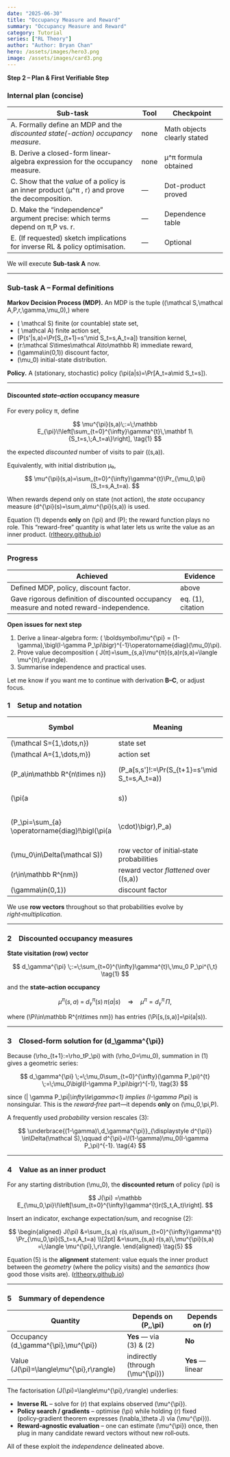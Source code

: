 ```yaml
---
date: "2025-06-30"
title: "Occupancy Measure and Reward"
summary: "Occupancy Measure and Reward"
category: Tutorial
series: ["RL Theory"]
author: "Author: Bryan Chan"
hero: /assets/images/hero3.png
image: /assets/images/card3.png
---
```


**Step 2 – Plan & First Verifiable Step**

### Internal plan (concise)

| Sub-task                                                                                        | Tool | Checkpoint                  |
| ----------------------------------------------------------------------------------------------- | ---- | --------------------------- |
| A. Formally define an MDP and the *discounted state(-action) occupancy measure*.                | none | Math objects clearly stated |
| B. Derive a closed-form linear‐algebra expression for the occupancy measure.                    | none | μ^π formula obtained        |
| C. Show that the *value* of a policy is an inner product ⟨μ^π , r⟩ and prove the decomposition. | —    | Dot-product proved          |
| D. Make the “independence” argument precise: which terms depend on π,P vs. r.                   | —    | Dependence table            |
| E. (If requested) sketch implications for inverse RL & policy optimisation.                     | —    | Optional                    |

We will execute **Sub-task A** now.

---

### Sub-task A – Formal definitions

**Markov Decision Process (MDP).**
An MDP is the tuple
\((\mathcal S,\mathcal A,P,r,\gamma,\mu_0),\)
where

* \( \mathcal S\) finite (or countable) state set,
* \( \mathcal A\) finite action set,
* \(P(s'|s,a)=\Pr[S_{t+1}=s'\mid S_t=s,A_t=a]\) transition kernel,
* \(r:\mathcal S\times\mathcal A\to\mathbb R\) immediate reward,
* \(\gamma\in(0,1)\) discount factor,
* \(\mu_0\) initial-state distribution.

**Policy.**  A (stationary, stochastic) policy \(\pi(a|s)=\Pr[A_t=a\mid S_t=s]\).

---

#### Discounted *state–action* occupancy measure

For every policy π, define

$$
\mu^{\pi}(s,a)\;:=\;\mathbb E_{\pi}\!\left[\sum_{t=0}^{\infty}\gamma^{t}\,\mathbf 1\{S_t=s,\;A_t=a\}\right],
\tag{1}
$$

the expected *discounted* number of visits to pair \((s,a)\).

Equivalently, with initial distribution µ₀,

$$
\mu^{\pi}(s,a)=\sum_{t=0}^{\infty}\gamma^{t}\Pr_{\mu_0,\pi}(S_t=s,A_t=a).
$$

When rewards depend only on state (not action), the *state* occupancy measure \(d^{\pi}(s)=\sum_a\mu^{\pi}(s,a)\) is used.

Equation (1) depends **only** on \(\pi\) and \(P\); the reward function plays no role.  This “reward-free” quantity is what later lets us write the value as an inner product. ([rltheory.github.io][1])

---

### Progress

| Achieved                                                                                | Evidence          |
| --------------------------------------------------------------------------------------- | ----------------- |
| Defined MDP, policy, discount factor.                                                   | above             |
| Gave rigorous definition of discounted occupancy measure and noted reward-independence. | eq. (1), citation |

**Open issues for next step**

1. Derive a linear-algebra form: \( \boldsymbol\mu^{\pi} = (1-\gamma)\,\bigl(I-\gamma P_\pi\bigr)^{-1}\operatorname{diag}(\mu_0)\pi\).
2. Prove value decomposition \( J(π)=\sum_{s,a}\mu^{π}(s,a)r(s,a)=\langle \mu^{π},r\rangle\).
3. Summarise independence and practical uses.

Let me know if you want me to continue with derivation **B–C**, or adjust focus.

[1]: https://rltheory.github.io/lecture-notes/planning-in-mdps/lec2/?utm_source=chatgpt.com "2. The Fundamental Theorem - RL Theory"



### 1 Setup and notation

| Symbol                                            | Meaning                                        | Dimensions (finite)                    |             |
| ------------------------------------------------- | ---------------------------------------------- | -------------------------------------- | ----------- |
| \(\mathcal S=\{1,\dots,n\}\)                        | state set                                      | \(n\)                                    |             |
| \(\mathcal A=\{1,\dots,m\}\)                        | action set                                     | \(m\)                                    |             |
| \(P_a\in\mathbb R^{n\times n}\)                     | \(P_a[s,s']\!:=\Pr(S_{t+1}=s'\mid S_t=s,A_t=a)\) | transition under action \(a\)            |             |
| (\pi(a                                            | s))                                            | stationary policy                      | —           |
| (P\_\pi=\sum\_{a} \operatorname{diag}!\bigl(\pi(a | \cdot)\bigr),P\_a)                             | state‑to‑state kernel induced by \(\pi\) | \(n\times n\) |
| \(\mu_0\in\Delta(\mathcal S)\)                      | row vector of initial‑state probabilities      | \(1\times n\)                            |             |
| \(r\in\mathbb R^{nm}\)                              | reward vector *flattened* over \((s,a)\)         | \(1\times nm\)                           |             |
| \(\gamma\in(0,1)\)                                  | discount factor                                | —                                      |             |

We use **row vectors** throughout so that probabilities evolve by *right‑multiplication*.

---

### 2 Discounted occupancy measures

**State visitation (row) vector**

$$
d_\gamma^{\pi} \;:=\;\sum_{t=0}^{\infty}\gamma^{t}\,\mu_0 P_\pi^{\,t}
\tag{1}
$$

and the **state–action occupancy**

$$
\mu^{\pi}(s,a)\;=\;d_\gamma^{\pi}(s)\,\pi(a|s)\quad\Longrightarrow\quad
\mu^{\pi}=d_\gamma^{\pi}\,\Pi,
\tag{2}
$$

where \(\Pi\in\mathbb R^{n\times nm}\) has entries
\(\Pi[s,(s,a)]=\pi(a|s)\).

---

### 3 Closed‑form solution for \(d_\gamma^{\pi}\)

Because \(\rho_{t+1}:=\rho_tP_\pi\) with \(\rho_0=\mu_0\), summation in (1) gives a geometric series:

$$
d_\gamma^{\pi}
  \;=\;\mu_0\sum_{t=0}^{\infty}(\gamma P_\pi)^{t}
  \;=\;\mu_0\bigl(I-\gamma P_\pi\bigr)^{-1},
\tag{3}
$$

since \(\| \gamma P_\pi\|_\infty\le\gamma<1\) implies \(I-\gamma P_\pi\) is nonsingular. This is the *reward‑free* part—it depends **only** on \(\mu_0,\pi,P\).&#x20;

A frequently used *probability* version rescales (3):

$$
\underbrace{(1-\gamma)\,d_\gamma^{\pi}}_{\displaystyle d^{\pi}}
\in\Delta(\mathcal S),\qquad
d^{\pi}=\!(1-\gamma)\mu_0(I-\gamma P_\pi)^{-1}.
\tag{4}
$$

---

### 4 Value as an inner product

For any starting distribution \(\mu_0\), the **discounted return** of policy \(\pi\) is

$$
J(\pi)
=\mathbb E_{\mu_0,\pi}\!\left[\sum_{t=0}^{\infty}\gamma^{t}r(S_t,A_t)\right].
$$

Insert an indicator, exchange expectation/sum, and recognise (2):

$$
\begin{aligned}
J(\pi)
&=\sum_{s,a} r(s,a)\sum_{t=0}^{\infty}\gamma^{t}
      \Pr_{\mu_0,\pi}(S_t=s,A_t=a) \\[2pt]
&=\sum_{s,a} r(s,a)\,\mu^{\pi}(s,a)
 =\;\langle \mu^{\pi},\,r\rangle.
\end{aligned}
\tag{5}
$$

Equation (5) is the **alignment** statement: value equals the inner product between the *geometry* (where the policy visits) and the *semantics* (how good those visits are). ([rltheory.github.io][1])

---

### 5 Summary of dependence

| Quantity                                 | Depends on \(P,\,\pi\)             | Depends on \(r\)   |
| ---------------------------------------- | -------------------------------- | ---------------- |
| Occupancy \(d_\gamma^{\pi},\mu^{\pi}\)     | **Yes** — via (3) & (2)          | **No**           |
| Value \(J(\pi)=\langle\mu^{\pi},r\rangle\) | indirectly (through \(\mu^{\pi}\)) | **Yes** — linear |

The factorisation \(J(\pi)=\langle\mu^{\pi},r\rangle\) underlies:

* **Inverse RL** – solve for \(r\) that explains observed \(\mu^{\pi}\).
* **Policy search / gradients** – optimise \(\pi\) while holding \(r\) fixed (policy‑gradient theorem expresses \(\nabla_\theta J\) via \(\mu^{\pi}\)).
* **Reward‑agnostic evaluation** – one can estimate \(\mu^{\pi}\) once, then plug in many candidate reward vectors without new roll‑outs.

All of these exploit the *independence* delineated above.

[1]: https://rltheory.github.io/lecture-notes/planning-in-mdps/lec2/ "The Fundamental Theorem | RL Theory"
